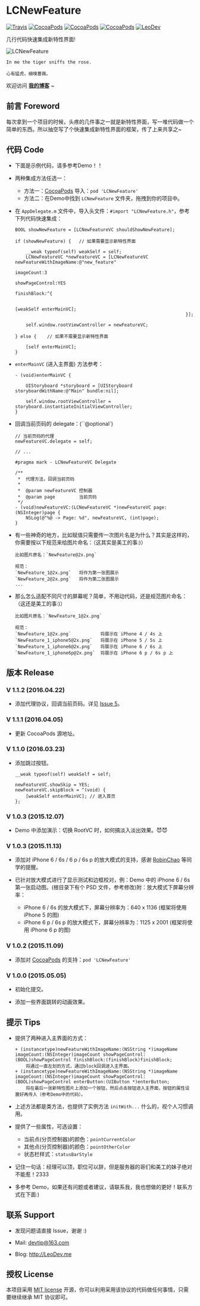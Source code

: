 # LCNewFeature

[![Travis](https://img.shields.io/travis/iTOfu/LCNewFeature.svg?style=flat)](https://travis-ci.org/iTOfu/LCNewFeature)
[![CocoaPods](https://img.shields.io/cocoapods/v/LCNewFeature.svg)](http://cocoadocs.org/docsets/LCNewFeature)
[![CocoaPods](https://img.shields.io/cocoapods/l/LCNewFeature.svg)](https://raw.githubusercontent.com/iTOfu/LCNewFeature/master/LICENSE)
[![CocoaPods](https://img.shields.io/cocoapods/p/LCNewFeature.svg)](http://cocoadocs.org/docsets/LCNewFeature)
[![LeoDev](https://img.shields.io/badge/blog-LeoDev.me-brightgreen.svg)](http://leodev.me)

几行代码快速集成新特性界面!

![LCNewFeature](https://raw.githubusercontent.com/iTofu/LCNewFeature/master/ScreenShot.png)

````
In me the tiger sniffs the rose.

心有猛虎，细嗅蔷薇。
````

欢迎访问 **[我的博客](http://LeoDev.me)** ~



## 前言 Foreword

每次拿到一个项目的时候，头疼的几件事之一就是新特性界面，写一堆代码做一个简单的东西。所以抽空写了个快速集成新特性界面的框架，传了上来共享之~



## 代码 Code

* 下面是示例代码，请多参考Demo！！

* 两种集成方法任选一：

  - 方法一：[CocoaPods](https://cocoapods.org/) 导入：`pod 'LCNewFeature'`
  - 方法二：在Demo中找到 `LCNewFeature` 文件夹，拖拽到你的项目中。

* 在 `AppDelegate.m` 文件中，导入头文件：`#import "LCNewFeature.h"`，参考下列代码快速集成：

  ````objc
  BOOL showNewFeature = [LCNewFeatureVC shouldShowNewFeature];

  if (showNewFeature) {   // 如果需要显示新特性界面

      __weak typeof(self) weakSelf = self;
      LCNewFeatureVC *newFeatureVC = [LCNewFeatureVC newFeatureWithImageName:@"new_feature"
                                                                  imageCount:3
                                                              showPageControl:YES
                                                                  finishBlock:^{

                                                                      [weakSelf enterMainVC];
                                                                  }];

      self.window.rootViewController = newFeatureVC;

  } else {    // 如果不需要显示新特性界面

      [self enterMainVC];
  }
  ````

* `enterMainVC` (进入主界面) 方法参考：

  ````objc
  - (void)enterMainVC {

      UIStoryboard *storyboard = [UIStoryboard storyboardWithName:@"Main" bundle:nil];

      self.window.rootViewController = storyboard.instantiateInitialViewController;
  }
  ````

* 回调当前页码的 delegate：(``@optional`)

  ````objc  
  // 当前页码的代理
  newFeatureVC.delegate = self;

  // ...

  #pragma mark - LCNewFeatureVC Delegate

  /**
   *  代理方法，回调当前页码
   *
   *  @param newFeatureVC 控制器
   *  @param page         当前页码
   */
  - (void)newFeatureVC:(LCNewFeatureVC *)newFeatureVC page:(NSInteger)page {
      NSLog(@"%@ -> Page: %d", newFeatureVC, (int)page);
  }
  ````

* 有一些神奇的地方，比如赋值只需要传一次图片名是为什么？其实是这样的，你需要按以下规范来给图片命名：（这其实是美工的事:)）

  ````
  比如图片原名：`NewFeature@2x.png`

  规范：
  `NewFeature_1@2x.png`   将作为第一张图展示
  `NewFeature_2@2x.png`   将作为第二张图展示
  ...
  ````

* 那么怎么适配不同尺寸的屏幕呢？简单，不用动代码，还是规范图片命名：（这还是美工的事:)）

  ````
  比如图片原名：`NewFeature_1@2x.png`

  规范：
  `NewFeature_1@2x.png`           将展示在 iPhone 4 / 4s 上
  `NewFeature_1_iphone5@2x.png`   将展示在 iPhone 5 / 5s 上
  `NewFeature_1_iphone6@2x.png`   将展示在 iPhone 6 / 6s 上
  `NewFeature_1_iphone6p@2x.png`  将展示在 iPhone 6 p / 6s p 上
  ````



## 版本 Release

### V 1.1.2 (2016.04.22)

* 添加代理协议，回调当前页码。详见 [Issue 5](https://github.com/iTofu/LCNewFeature/issues/5)。


### V 1.1.1 (2016.04.05)

* 更新 CocoaPods 源地址。


### V 1.1.0 (2016.03.23)

* 添加跳过按钮。

  ````objc
  __weak typeof(self) weakSelf = self;

  newFeatureVC.showSkip = YES;
  newFeatureVC.skipBlock = ^(void) {
      [weakSelf enterMainVC]; // 进入首页
  };
  ````


### V 1.0.3 (2015.12.07)

* Demo 中添加演示：切换 RootVC 时，如何搞淡入淡出效果。😈😈



### V 1.0.3 (2015.11.13)

* 添加对 iPhone 6 / 6s / 6 p / 6s p 的放大模式的支持，感谢 [RobinChao](https://github.com/RobinChao) 等同学的提醒。

* 已针对放大模式进行了显示测试和边框校对，例：Demo 中的 iPhone 6 / 6s 第一张启动图。(根目录下有个 PSD 文件，参考修改)附：放大模式下屏幕分辨率：
  - iPhone 6 / 6s 的放大模式下，屏幕分辨率为：640 x 1136 (框架将使用 iPhone 5 的图)
  - iPhone 6 p / 6s p 的放大模式下，屏幕分辨率为：1125 x 2001 (框架将使用 iPhone 6 p 的图)


### V 1.0.2 (2015.11.09)

* 添加对 [CocoaPods](https://cocoapods.org/) 的支持：`pod 'LCNewFeature'`


### V 1.0.0 (2015.05.05)

* 初始化提交。

* 添加一些界面跳转的动画效果。



## 提示 Tips

* 提供了两种进入主界面的方式：

    ```objc
    + (instancetype)newFeatureWithImageName:(NSString *)imageName imageCount:(NSInteger)imageCount showPageControl:(BOOL)showPageControl finishBlock:(finishBlock)finishBlock;
        将通过一直左划的方式，通过block回调进入主界面。
    + (instancetype)newFeatureWithImageName:(NSString *)imageName imageCount:(NSInteger)imageCount showPageControl:(BOOL)showPageControl enterButton:(UIButton *)enterButton;
        将在最后一张新特性图片上添加一个按钮，然后点击按钮进入主界面，按钮的属性设置好再传入（参考Demo中的代码）。
    ```

* 上述方法都是类方法，也提供了实例方法 `initWith...` 什么的，视个人习惯调用。

* 提供了一些属性，可选设置：

    - 当前点(分页控制器)的颜色：`pointCurrentColor`
    - 其他点(分页控制器)的颜色：`pointOtherColor`
    - 状态栏样式：`statusBarStyle`

* 记住一句话：经理可以顶，职位可以辞，但是服务器的哥们和美工的妹子绝对不能惹！2333

* 多参考 Demo，如果还有问题或者建议，请联系我，我也想做的更好！联系方式在下面:)



## 联系 Support

* 发现问题请直接 Issue，谢谢 :)

* Mail: devtip@163.com

* Blog: http://LeoDev.me


## 授权 License

本项目采用 [MIT license](http://opensource.org/licenses/MIT) 开源，你可以利用采用该协议的代码做任何事情，只需要继续继承 MIT 协议即可。
